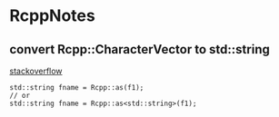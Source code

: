 # RcppNotes

## convert Rcpp::CharacterVector to std::string

[stackoverflow](https://stackoverflow.com/questions/8421250/convert-rcppcharactervector-to-stdstring)

```
std::string fname = Rcpp::as(f1);
// or
std::string fname = Rcpp::as<std::string>(f1);
```
